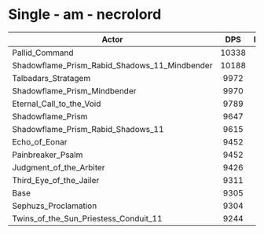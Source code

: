 # Single - am - necrolord
| Actor | DPS | Increase |
|---|:---:|:---:|
|Pallid_Command|10338|11.11%|
|Shadowflame_Prism_Rabid_Shadows_11_Mindbender|10188|9.49%|
|Talbadars_Stratagem|9972|7.17%|
|Shadowflame_Prism_Mindbender|9970|7.15%|
|Eternal_Call_to_the_Void|9789|5.20%|
|Shadowflame_Prism|9647|3.67%|
|Shadowflame_Prism_Rabid_Shadows_11|9615|3.34%|
|Echo_of_Eonar|9452|1.58%|
|Painbreaker_Psalm|9452|1.58%|
|Judgment_of_the_Arbiter|9426|1.31%|
|Third_Eye_of_the_Jailer|9311|0.06%|
|Base|9305|0.00%|
|Sephuzs_Proclamation|9304|-0.01%|
|Twins_of_the_Sun_Priestess_Conduit_11|9244|-0.66%|
